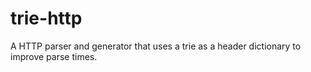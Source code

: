# trie-http
A HTTP parser and generator that uses a trie as a header dictionary to improve parse times.
